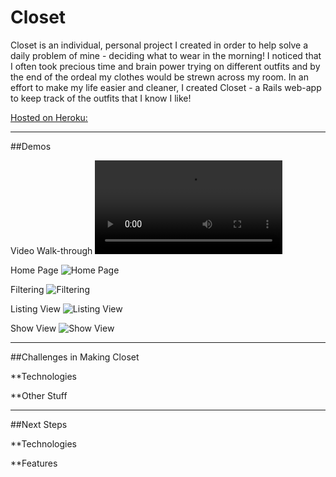 **Closet**
==============

Closet is an individual, personal project I created in order to help solve a daily problem of mine - deciding what to wear in the morning! I noticed that I often took precious time and brain power trying on different outfits and by the end of the ordeal my clothes would be strewn across my room. In an effort to make my life easier and cleaner, I created Closet - a Rails web-app to keep track of the outfits that I know I like!

[Hosted on Heroku: ](http://nm-closet.herokuapp.com/) 

***

##Demos 

Video Walk-through
![Video Walk-through](/app/assets/images/markdown_demo/Closet-Demo.m4v)

Home Page
![Home Page](/app/assets/images/markdown_demo/IMG_0057.jpg)

Filtering
![Filtering](/app/assets/images/markdown_demo/IMG_0058.jpg)

Listing View
![Listing View](/app/assets/images/markdown_demo/IMG_0059.jpg)

Show View
![Show View](/app/assets/images/markdown_demo/IMG_0060.jpg)

***

##Challenges in Making Closet

**Technologies

**Other Stuff

***

##Next Steps

**Technologies

**Features
